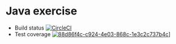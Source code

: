 # Java exercise

- Build status [![CircleCI](https://circleci.com/gh/MiDiu98/ExerciseJava.svg?style=svg&circle-token=a7378fee77aa6e3605f4bb9b85d7786942bda4dc)](https://circleci.com/gh/circleci/circleci-docs)
- Test coverage [![88d86f4c-c924-4e03-868c-1e3c2c737b4c](https://codecov.io/gh/MiDiu98/ExcerciseJava/branch/master/graph/badge.svg)](https://codecov.io/gh/MiDiu98/ExcerciseJava)]
